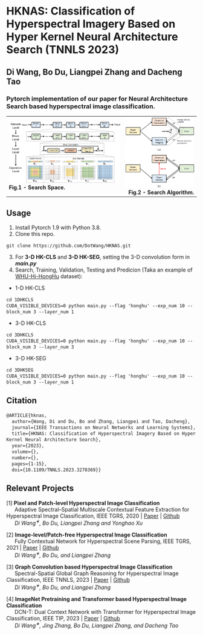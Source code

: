 # HKNAS: Classification of Hyperspectral Imagery Based on Hyper Kernel Neural Architecture Search (TNNLS 2023)

## Di Wang, Bo Du, Liangpei Zhang and Dacheng Tao

### Pytorch implementation of our paper for Neural Architecture Search based hyperspectral image classification.

<table>
<tr>
<td><img src=Figs/space.png width=565>
<br> 
<figcaption align = "left"><b>Fig.1 - Search Space. </b></figcaption></td>
<td><img src=Figs/algorithm.png width=300>
<br> 
<figcaption align = "right"><b>Fig.2 - Search Algorithm. </b></figcaption> </td>
</tr>
</table>

## Usage
1. Install Pytorch 1.9 with Python 3.8.
2. Clone this repo.
```
git clone https://github.com/DotWang/HKNAS.git
```
3. For **3-D HK-CLS** and **3-D HK-SEG**, setting the 3-D convolution form in ***main.py***
4. Search, Training, Validation, Testing and Predicion (Taka an example of [WHU-Hi-HongHu](http://rsidea.whu.edu.cn/resource_WHUHi_sharing.htm) dataset):

- 1-D HK-CLS

```
cd 1DHKCLS
CUDA_VISIBLE_DEVICES=0 python main.py --flag 'honghu' --exp_num 10 --block_num 3 --layer_num 1
```

- 3-D HK-CLS

```
cd 3DHKCLS
CUDA_VISIBLE_DEVICES=0 python main.py --flag 'honghu' --exp_num 10 --block_num 3 --layer_num 3
```

- 3-D HK-SEG

```
cd 3DHKSEG
CUDA_VISIBLE_DEVICES=0 python main.py --flag 'honghu' --exp_num 10 --block_num 3 --layer_num 1
```

## Citation

```
@ARTICLE{hknas,
  author={Wang, Di and Du, Bo and Zhang, Liangpei and Tao, Dacheng},
  journal={IEEE Transactions on Neural Networks and Learning Systems}, 
  title={HKNAS: Classification of Hyperspectral Imagery Based on Hyper Kernel Neural Architecture Search}, 
  year={2023},
  volume={},
  number={},
  pages={1-15},
  doi={10.1109/TNNLS.2023.3270369}}

```

## Relevant Projects
[1] <strong> Pixel and Patch-level Hyperspectral Image Classification </strong> 
<br> &ensp; &ensp; Adaptive Spectral–Spatial Multiscale Contextual Feature Extraction for Hyperspectral Image Classification, IEEE TGRS, 2020 | [Paper](https://ieeexplore.ieee.org/document/9121743/) | [Github](https://github.com/DotWang/ASSMN)
<br> <em> &ensp; &ensp;  Di Wang<sup>&#8727;</sup>, Bo Du, Liangpei Zhang and Yonghao Xu</em>

[2] <strong> Image-level/Patch-free Hyperspectral Image Classification </strong> 
<br> &ensp; &ensp; Fully Contextual Network for Hyperspectral Scene Parsing, IEEE TGRS, 2021 | [Paper](https://ieeexplore.ieee.org/document/9347487) | [Github](https://github.com/DotWang/FullyContNet)
 <br><em> &ensp; &ensp; Di Wang<sup>&#8727;</sup>, Bo Du, and Liangpei Zhang</em>
 
[3] <strong> Graph Convolution based Hyperspectral Image Classification </strong> 
<br> &ensp; &ensp; Spectral-Spatial Global Graph Reasoning for Hyperspectral Image Classification, IEEE TNNLS, 2023 | [Paper](https://arxiv.org/abs/2106.13952) | [Github](https://github.com/DotWang/SSGRN)
 <br><em> &ensp; &ensp; Di Wang<sup>&#8727;</sup>, Bo Du, and Liangpei Zhang</em>

[4] <strong> ImageNet Pretraining and Transformer based Hyperspectral Image Classification </strong> 
<br> &ensp; &ensp; DCN-T: Dual Context Network with Transformer for Hyperspectral Image Classification, IEEE TIP, 2023 | [Paper](https://arxiv.org/abs/2304.09915) | [Github](https://github.com/DotWang/DCN-T)
 <br><em> &ensp; &ensp; Di Wang<sup>&#8727;</sup>, Jing Zhang, Bo Du, Liangpei Zhang, and Dacheng Tao</em>
